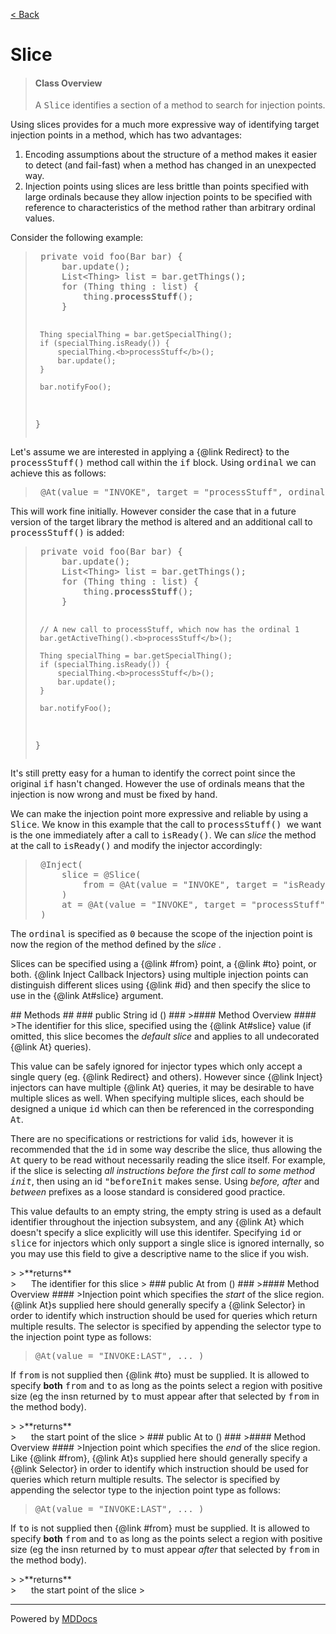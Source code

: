 [< Back](../README.md)
# Slice #
>#### Class Overview ####
>A <tt>Slice</tt> identifies a section of a method to search for injection
 points.
 
 <p>Using slices provides for a much more expressive way of identifying target
 injection points in a method, which has two advantages:</p>
 
 <ol>
   <li>Encoding assumptions about the structure of a method makes it easier to
   detect (and fail-fast) when a method has changed in an unexpected way.</li>
   <li>Injection points using slices are less brittle than points specified
   with large ordinals because they allow injection points to be specified
   with reference to characteristics of the method rather than arbitrary
   ordinal values.</li>
 </ol>
 
 <p>Consider the following example:</p>
 
 <blockquote><pre>
 private void foo(Bar bar) {
     bar.update();
     List&lt;Thing&gt; list = bar.getThings();
     for (Thing thing : list) {
         thing.<b>processStuff</b>();
     }
     
     Thing specialThing = bar.getSpecialThing();
     if (specialThing.isReady()) {
         specialThing.<b>processStuff</b>();
         bar.update();
     }
     
     bar.notifyFoo();
 }</pre></blockquote>
 
 <p>Let's assume we are interested in applying a {@link Redirect} to the
 <tt>processStuff()</tt> method call within the <tt>if</tt> block. Using
 <tt>ordinal</tt> we can achieve this as follows:</p>
 
 <blockquote><pre>
 &#064;At(value = "INVOKE", target = "processStuff", ordinal = 1)</pre>
 </blockquote>
 
 <p>This will work fine initially. However consider the case that in a future
 version of the target library the method is altered and an additional call to
 <tt>processStuff()</tt> is added:</p>  
 
 <blockquote><pre>
 private void foo(Bar bar) {
     bar.update();
     List&lt;Thing&gt; list = bar.getThings();
     for (Thing thing : list) {
         thing.<b>processStuff</b>();
     }
     
     // A new call to processStuff, which now has the ordinal 1
     bar.getActiveThing().<b>processStuff</b>();
     
     Thing specialThing = bar.getSpecialThing();
     if (specialThing.isReady()) {
         specialThing.<b>processStuff</b>();
         bar.update();
     }
     
     bar.notifyFoo();
 }</pre></blockquote>
 
 <p>It's still pretty easy for a human to identify the correct point since the
 original <tt>if</tt> hasn't changed. However the use of ordinals means that
 the injection is now wrong and must be fixed by hand.</p>
 
 <p>We can make the injection point more expressive and reliable by using a
 <tt>Slice</tt>. We know in this example that the call to <tt>processStuff()
 </tt> we want is the one immediately after a call to <tt>isReady()</tt>. We
 can <em>slice</em> the method at the call to <tt>isReady()</tt> and modify
 the injector accordingly:</p>
 
 <blockquote><pre>
 &#064;Inject(
     slice = &#064;Slice(
         from = &#064;At(value = "INVOKE", target = "isReady")
     )
     at = &#064;At(value = "INVOKE", target = "processStuff", ordinal = 0)
 )</pre></blockquote>
 
 <p>The <tt>ordinal</tt> is specified as <tt>0</tt> because the scope of the
 injection point is now the region of the method defined by the <em>slice</em>
 .</p>
 
 <p>Slices can be specified using a {@link #from} point, a {@link #to} point,
 or both. {@link Inject Callback Injectors} using multiple injection points
 can distinguish different slices using {@link #id} and then specify the slice
 to use in the {@link At#slice} argument.</p>
## Methods ##
### public String id () ###
>#### Method Overview ####
>The identifier for this slice, specified using the {@link At#slice} value
 (if omitted, this slice becomes the <em>default slice</em> and applies to
 all undecorated {@link At} queries).
 
 <p>This value can be safely ignored for injector types which only accept
 a single query (eg. {@link Redirect} and others). However since
 {@link Inject} injectors can have multiple {@link At} queries, it may be
 desirable to have multiple slices as well. When specifying multiple
 slices, each should be designed a unique <tt>id</tt> which can then be
 referenced in the corresponding <tt>At</tt>.</p>
 
 <p>There are no specifications or restrictions for valid <tt>id</tt>s,
 however it is recommended that the <tt>id</tt> in some way describe the
 slice, thus allowing the <tt>At</tt> query to be read without necessarily
 reading the slice itself. For example, if the slice is selecting <em>all
 instructions before the first call to some method <tt>init</tt></em>,
 then using an id <tt>&quot;beforeInit</tt> makes sense. Using <em>before,
 after</em> and <em>between</em> prefixes as a loose standard is
 considered good practice.</p>
 
 <p>This value defaults to an empty string, the empty string is used as a
 default identifier throughout the injection subsystem, and any {@link At}
 which doesn't specify a slice explicitly will use this identifer.
 Specifying <tt>id</tt> or <tt>slice</tt> for injectors which only support
 a single slice is ignored internally, so you may use this field to give a
 descriptive name to the slice if you wish.</p>
>
>**returns**<br />
>&nbsp;&nbsp;&nbsp;&nbsp;&nbsp;&nbsp;The identifier for this slice
>
### public At from () ###
>#### Method Overview ####
>Injection point which specifies the <em>start</em> of the slice region.
 {@link At}s supplied here should generally specify a {@link Selector}
 in order to identify which instruction should be used for queries which
 return multiple results. The selector is specified by appending the
 selector type to the injection point type as follows:
 
 <blockquote><pre>&#064;At(value = "INVOKE:LAST", ... )</pre></blockquote>
 
 <p>If <tt>from</tt> is not supplied then {@link #to} must be supplied. It
 is allowed to specify <b>both</b> <tt>from</tt> and <tt>to</tt> as long
 as the points select a region with positive size (eg the insn returned by
 <tt>to</tt> must appear after that selected by <tt>from</tt> in the
 method body).</p>
>
>**returns**<br />
>&nbsp;&nbsp;&nbsp;&nbsp;&nbsp;&nbsp;the start point of the slice
>
### public At to () ###
>#### Method Overview ####
>Injection point which specifies the <em>end</em> of the slice region.
 Like {@link #from}, {@link At}s supplied here should generally specify a
 {@link Selector} in order to identify which instruction should be used
 for queries which return multiple results. The selector is specified by
 appending the selector type to the injection point type as follows:
 
 <blockquote><pre>&#064;At(value = "INVOKE:LAST", ... )</pre></blockquote>
 
 <p>If <tt>to</tt> is not supplied then {@link #from} must be supplied. It
 is allowed to specify <b>both</b> <tt>from</tt> and <tt>to</tt> as long
 as the points select a region with positive size (eg the insn returned by
 <tt>to</tt> must appear <em>after</em> that selected by <tt>from</tt> in
 the method body).</p>
>
>**returns**<br />
>&nbsp;&nbsp;&nbsp;&nbsp;&nbsp;&nbsp;the start point of the slice
>

---
Powered by [MDDocs](https://github.com/VRCube/MDDocs)